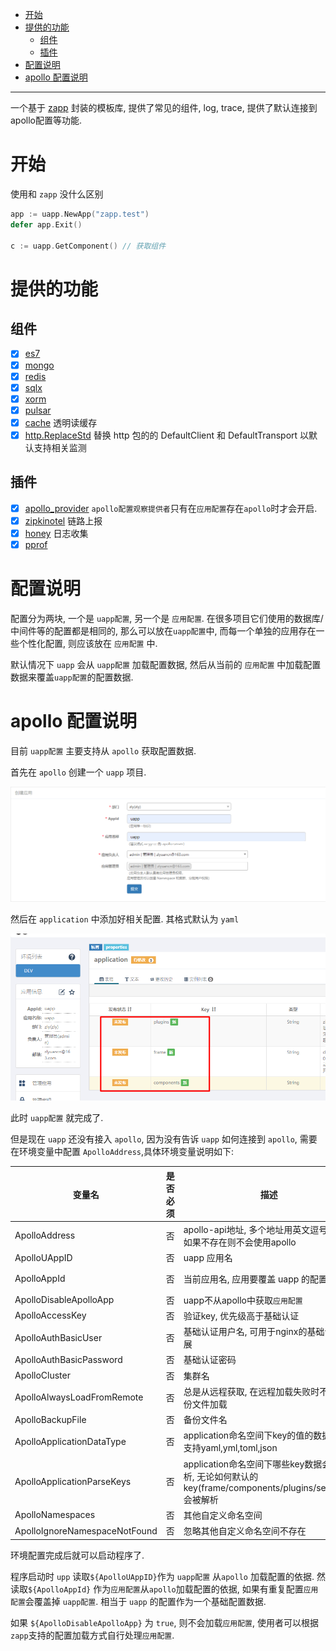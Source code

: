 <!-- TOC -->

- [开始](#%E5%BC%80%E5%A7%8B)
- [提供的功能](#%E6%8F%90%E4%BE%9B%E7%9A%84%E5%8A%9F%E8%83%BD)
    - [组件](#%E7%BB%84%E4%BB%B6)
    - [插件](#%E6%8F%92%E4%BB%B6)
- [配置说明](#%E9%85%8D%E7%BD%AE%E8%AF%B4%E6%98%8E)
- [apollo 配置说明](#apollo-%E9%85%8D%E7%BD%AE%E8%AF%B4%E6%98%8E)

<!-- /TOC -->

---

一个基于 [zapp](https://github.com/zly-app/zapp) 封装的模板库, 提供了常见的组件, log, trace, 提供了默认连接到
apollo配置等功能.

# 开始

使用和 `zapp` 没什么区别

```go
app := uapp.NewApp("zapp.test")
defer app.Exit()

c := uapp.GetComponent() // 获取组件
```

# 提供的功能

## 组件

+ [x] [es7](https://github.com/zly-app/component/tree/master/es7)
+ [x] [mongo](https://github.com/zly-app/component/tree/master/mongo)
+ [x] [redis](https://github.com/zly-app/component/tree/master/redis)
+ [x] [sqlx](https://github.com/zly-app/component/tree/master/sqlx)
+ [x] [xorm](https://github.com/zly-app/component/tree/master/xorm)
+ [x] [pulsar](https://github.com/zly-app/component/tree/master/pulsar-producer)
+ [x] [cache](https://github.com/zly-app/cache) 透明读缓存
+ [x] [http.ReplaceStd](https://github.com/zly-app/component/tree/master/http) 替换 http 包的的 DefaultClient 和 DefaultTransport 以默认支持相关监测

## 插件

+ [x] [apollo_provider](https://github.com/zly-app/zapp/tree/master/plugin/apollo_provider) 
  `apollo配置观察提供者`只有在`应用配置`存在`apollo`时才会开启.
+ [x] [zipkinotel](https://github.com/zly-app/plugin/tree/master/zipkinotel) 链路上报
+ [x] [honey](https://github.com/zly-app/plugin/tree/master/honey) 日志收集
+ [x] [pprof](https://github.com/zly-app/plugin/tree/master/pprof)

# 配置说明

配置分为两块, 一个是 `uapp配置`, 另一个是 `应用配置`. 在很多项目它们使用的数据库/中间件等的配置都是相同的, 那么可以放在`uapp配置`中, 而每一个单独的应用存在一些个性化配置, 则应该放在 `应用配置` 中.

默认情况下 `uapp` 会从 `uapp配置` 加载配置数据, 然后从当前的 `应用配置` 中加载配置数据来覆盖`uapp配置`的配置数据.

# apollo 配置说明

目前 `uapp配置` 主要支持从 `apollo` 获取配置数据.

首先在 `apollo` 创建一个 `uapp` 项目.

![](src/assets/example/create_uapp.png)

然后在 `application` 中添加好相关配置. 其格式默认为 `yaml`

![](src/assets/example/uapp_config.png)

此时 `uapp配置` 就完成了.

但是现在 `uapp` 还没有接入 `apollo`, 因为没有告诉 `uapp` 如何连接到 `apollo`, 需要在环境变量中配置 `ApolloAddress`,具体环境变量说明如下:

| 变量名                        | 是否必须 | 描述                                                                                                   | 默认值    |
| ----------------------------- | -------- | ------------------------------------------------------------------------------------------------------ | --------- |
| ApolloAddress                 | 否       | apollo-api地址, 多个地址用英文逗号连接, 如果不存在则不会使用apollo                                     |           |
| ApolloUAppID                  | 否       | uapp 应用名                                                                                            | uapp      |
| ApolloAppId                   | 否       | 当前应用名, 应用要覆盖 uapp 的配置                                                                     | \<app名\> |
| ApolloDisableApolloApp        | 否       | uapp不从apollo中获取`应用配置`                                                                         | false     |
| ApolloAccessKey               | 否       | 验证key, 优先级高于基础认证                                                                            |           |
| ApolloAuthBasicUser           | 否       | 基础认证用户名, 可用于nginx的基础认证扩展                                                              |           |
| ApolloAuthBasicPassword       | 否       | 基础认证密码                                                                                           |           |
| ApolloCluster                 | 否       | 集群名                                                                                                 | default   |
| ApolloAlwaysLoadFromRemote    | 否       | 总是从远程获取, 在远程加载失败时不会从备份文件加载                                                     | false     |
| ApolloBackupFile              | 否       | 备份文件名                                                                                             |           |
| ApolloApplicationDataType     | 否       | application命名空间下key的值的数据类型, 支持yaml,yml,toml,json                                         | yaml      |
| ApolloApplicationParseKeys    | 否       | application命名空间下哪些key数据会被解析, 无论如何默认的key(frame/components/plugins/services)会被解析 |           |
| ApolloNamespaces              | 否       | 其他自定义命名空间                                                                                     |           |
| ApolloIgnoreNamespaceNotFound | 否       | 忽略其他自定义命名空间不存在                                                                           |           |

环境配置完成后就可以启动程序了.

程序启动时 `upp` 读取`${ApolloUAppID}`作为 `uapp配置` 从`apollo` 加载配置的依据. 然读取`${ApolloAppId}` 作为`应用配置`从`apollo`加载配置的依据, 如果有重复配置`应用配置`会覆盖掉 `uapp配置`. 相当于 `uapp` 的配置作为一个基础配置数据.

如果 `${ApolloDisableApolloApp}` 为 `true`, 则不会加载`应用配置`, 使用者可以根据`zapp`支持的配置加载方式自行处理`应用配置`.
